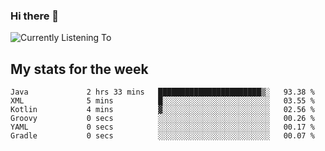 ### Hi there 👋

![Currently Listening To](https://lastfm-recently-played.vercel.app/api?user=lynziee)

## My stats for the week
<!--START_SECTION:waka-->

```text
Java             2 hrs 33 mins   ███████████████████████▒░   93.38 %
XML              5 mins          █░░░░░░░░░░░░░░░░░░░░░░░░   03.55 %
Kotlin           4 mins          ▓░░░░░░░░░░░░░░░░░░░░░░░░   02.56 %
Groovy           0 secs          ░░░░░░░░░░░░░░░░░░░░░░░░░   00.26 %
YAML             0 secs          ░░░░░░░░░░░░░░░░░░░░░░░░░   00.17 %
Gradle           0 secs          ░░░░░░░░░░░░░░░░░░░░░░░░░   00.07 %
```

<!--END_SECTION:waka-->
